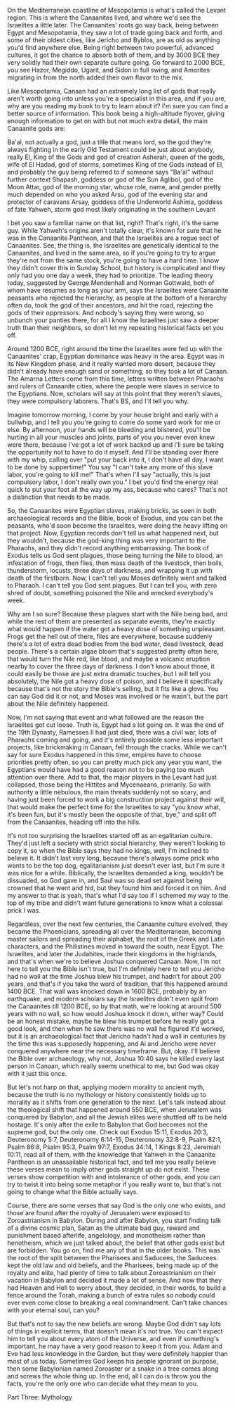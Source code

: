 On the Mediterranean coastline of Mesopotamia is what's called the Levant region. This is where the Canaanites lived, and where we'd see the Israelites a little later. The Canaanites' roots go way back, being between Egypt and Mesopotamia, they saw a lot of trade going back and forth, and some of their oldest cities, like Jericho and Byblos, are as old as anything you'd find anywhere else. Being right between two powerful, advanced cultures, it got the chance to absorb both of them, and by 3000 BCE they very solidly had their own separate culture going. Go forward to 2000 BCE, you see Hazor, Megiddo, Ugarit, and Sidon in full swing, and Amorites migrating in from the north added their own flavor to the mix.


Like Mesopotamia, Canaan had an extremely long list of gods that really aren't worth going into unless you're a specialist in this area, and if you are, why are you reading my book to try to learn about it? I'm sure you can find a better source of information. This book being a high-altitude flyover, giving enough information to get on with but not much extra detail, the main Canaanite gods are:


Ba'al, not actually a god, just a title that means lord, so the god they're always fighting in the early Old Testament could be just about anybody, really
El, King of the Gods and god of creation
Asherah, queen of the gods, wife of El
Hadad, god of storms, sometimes King of the Gods instead of El, and probably the guy being referred to if someone says "Ba'al" without further context
Shapash, goddess or god of the Sun
Aglibol, god of the Moon
Attar, god of the morning star, whose role, name, and gender pretty much depended on who you asked
Arsu, god of the evening star and protector of caravans
Arsay, goddess of the Underworld
Ashima, goddess of fate
Yahweh, storm god most likely originating in the southern Levant


I bet you saw a familiar name on that list, right? That's right, it's the same guy. While Yahweh's origins aren't totally clear, it's known for sure that he was in the Canaanite Pantheon, and that the Israelites are a rogue sect of Canaanites. See, the thing is, the Israelites are genetically identical to the Canaanites, and lived in the same area, so if you're going to try to argue they're not from the same stock, you're going to have a hard time. I know they didn't cover this in Sunday School, but history is complicated and they only had you one day a week, they had to prioritize. The leading theory today, suggested by George Mendenhall and Norman Gottwald, both of whom have resumes as long as your arm, says the Israelites were Canaanite peasants who rejected the hierarchy, as people at the bottom of a hierarchy often do, took the god of their ancestors, and hit the road, rejecting the gods of their oppressors. And nobody's saying they were wrong, so unbunch your panties there, for all I know the Israelites just saw a deeper truth than their neighbors, so don't let my repeating historical facts set you off.


Around 1200 BCE, right around the time the Israelites were fed up with the Canaanites' crap, Egyptian dominance was heavy in the area. Egypt was in its New Kingdom phase, and it really wanted more desert, because they didn't already have enough sand or something, so they took a lot of Canaan. The Amarna Letters come from this time, letters written between Pharaohs and rulers of Canaanite cities, where the people were slaves in service to the Egyptians. Now, scholars will say at this point that they weren't slaves, they were compulsory laborers. That's BS, and I'll tell you why.


Imagine tomorrow morning, I come by your house bright and early with a bullwhip, and I tell you you're going to come do some yard work for me or else. By afternoon, your hands will be bleeding and blistered, you'll be hurting in all your muscles and joints, parts of you you never even knew were there, because I've got a lot of work backed up and I'll sure be taking the opportunity not to have to do it myself. And I'll be standing over there with my whip, calling over "put your back into it, I don't have all day, I want to be done by suppertime!" You say "I can't take any more of this slave labor, you're going to kill me!" That's when I'll say "actually, this is just compulsory labor, I don't really own you." I bet you'd find the energy real quick to put your foot all the way up my ass, because who cares? That's not a distinction that needs to be made.


So, the Canaanites were Egyptian slaves, making bricks, as seen in both archaeological records and the Bible, book of Exodus, and you can bet the peasants, who'd soon become the Israelites, were doing the heavy lifting on that project. Now, Egyptian records don't tell us what happened next, but they wouldn't, because the god-king thing was very important to the Pharaohs, and they didn't record anything embarrassing. The book of Exodus tells us God sent plagues, those being turning the Nile to blood, an infestation of frogs, then flies, then mass death of the livestock, then boils, thunderstorm, locusts, three days of darkness, and wrapping it up with death of the firstborn. Now, I can't tell you Moses definitely went and talked to Pharaoh. I can't tell you God sent plagues. But I can tell you, with zero shred of doubt, something poisoned the Nile and wrecked everybody's week.


Why am I so sure? Because these plagues start with the Nile being bad, and while the rest of them are presented as separate events, they're exactly what would happen if the water got a heavy dose of something unpleasant. Frogs get the hell out of there, flies are everywhere, because suddenly there's a lot of extra dead bodies from the bad water, dead livestock, dead people. There's a certain algae bloom that's suggested pretty often here, that would turn the Nile red, like blood, and maybe a volcanic eruption nearby to cover the three days of darkness. I don't know about those, it could easily be those are just extra dramatic touches, but I will tell you absolutely, the Nile got a heavy dose of poison, and I believe it specifically because that's not the story the Bible's selling, but it fits like a glove. You can say God did it or not, and Moses was involved or he wasn't, but the part about the Nile definitely happened.


Now, I'm not saying that event and what followed are the reason the Israelites got cut loose. Truth is, Egypt had a lot going on. It was the end of the 19th Dynasty, Ramesses II had just died, there was a civil war, lots of Pharaohs coming and going, and it's entirely possible some less important projects, like brickmaking in Canaan, fell through the cracks. While we can't say for sure Exodus happened in this time, empires have to choose priorities pretty often, so you can pretty much pick any year you want, the Egyptians would have had a good reason not to be paying too much attention over there. Add to that, the major players in the Levant had just collapsed, those being the Hittites and Mycenaeans, primarily. So with authority a little nebulous, the main threats suddenly not so scary, and having just been forced to work a big construction project against their will, that would make the perfect time for the Israelites to say "you know what, it's been fun, but it's mostly been the opposite of that, bye," and split off from the Canaanites, heading off into the hills.


It's not too surprising the Israelites started off as an egalitarian culture. They'd just left a society with strict social hierarchy, they weren't looking to copy it, so when the Bible says they had no kings, well, I'm inclined to believe it. It didn't last very long, because there's always some prick who wants to be the top dog, egalitarianism just doesn't ever last, but I'm sure it was nice for a while. Biblically, the Israelites demanded a king, wouldn't be dissuaded, so God gave in, and Saul was so dead set against being crowned that he went and hid, but they found him and forced it on him. And my answer to that is yeah, that's what I'd say too if I schemed my way to the top of my tribe and didn't want future generations to know what a colossal prick I was.


Regardless, over the next few centuries, the Canaanite culture evolved, they became the Phoenicians, spreading all over the Mediterranean, becoming master sailors and spreading their alphabet, the root of the Greek and Latin characters, and the Philistines moved in toward the south, near Egypt. The Israelites, and later the Judahites, made their kingdoms in the highlands, and that's when we're to believe Joshua conquered Canaan. Now, I'm not here to tell you the Bible isn't true, but I'm definitely here to tell you Jericho had no wall at the time Joshua blew his trumpet, and hadn't for about 200 years, and that's if you take the word of tradition, that this happened around 1400 BCE. That wall was knocked down in 1600 BCE, probably by an earthquake, and modern scholars say the Israelites didn't even split from the Canaanites till 1200 BCE, so by that math, we're looking at around 500 years with no wall, so how would Joshua knock it down, either way? Could be an honest mistake, maybe he blew his trumpet before he really got a good look, and then when he saw there was no wall he figured it'd worked, but it is an archaeological fact that Jericho hadn't had a wall in centuries by the time this was supposedly happening, and Ai and Jericho were never conquered anywhere near the necessary timeframe. But, okay. I'll believe the Bible over archaeology, why not, Joshua 10:40 says he killed every last person in Canaan, which really seems unethical to me, but God was okay with it just this once.


But let's not harp on that, applying modern morality to ancient myth, because the truth is no mythology or history consistently holds up to morality as it shifts from one generation to the next. Let's talk instead about the theological shift that happened around 550 BCE, when Jerusalem was conquered by Babylon, and all the Jewish elites were shuttled off to be held hostage. It's only after the exile to Babylon that God becomes not the supreme god, but the only one. Check out Exodus 15:11, Exodus 20:3, Deuteronomy 5:7, Deuteronomy 6:14-15, Deuteronomy 32:8-9, Psalm 82:1, Psalm 86:8, Psalm 95:3, Psalm 97:7, Exodus 34:14, 1 Kings 8:23, Jeremiah 10:11, read all of them, with the knowledge that Yahweh in the Canaanite Pantheon is an unassailable historical fact, and tell me you really believe these verses mean to imply other gods straight up do not exist. These verses show competition with and intolerance of other gods, and you can try to twist it into being some metaphor if you really want to, but that's not going to change what the Bible actually says.


Course, there are some verses that say God is the only one who exists, and those are found after the royalty of Jerusalem were exposed to Zoroastrianism in Babylon. During and after Babylon, you start finding talk of a divine cosmic plan, Satan as the ultimate bad guy, reward and punishment based afterlife, angelology, and monotheism rather than henotheism, which we just talked about, the belief that other gods exist but are forbidden. You go on, find me any of that in the older books. This was the root of the split between the Pharisees and Saducees, the Saducees kept the old law and old beliefs, and the Pharisees, being made up of the royalty and elite, had plenty of time to talk about Zoroastrianism on their vacation in Babylon and decided it made a lot of sense. And now that they had Heaven and Hell to worry about, they decided, in their words, to build a fence around the Torah, making a bunch of extra rules so nobody could ever even come close to breaking a real commandment. Can't take chances with your eternal soul, can you?


But that's not to say the new beliefs are wrong. Maybe God didn't say lots of things in explicit terms, that doesn't mean it's not true. You can't expect him to tell you about every atom of the Universe, and even if something's important, he may have a very good reason to keep it from you. Adam and Eve had less knowledge in the Garden, but they were definitely happier than most of us today. Sometimes God keeps his people ignorant on purpose, then some Babylonian named Zoroaster or a snake in a tree comes along and screws the whole thing up. In the end, all I can do is throw you the facts, you're the only one who can decide what they mean to you.


Part Three: Mythology